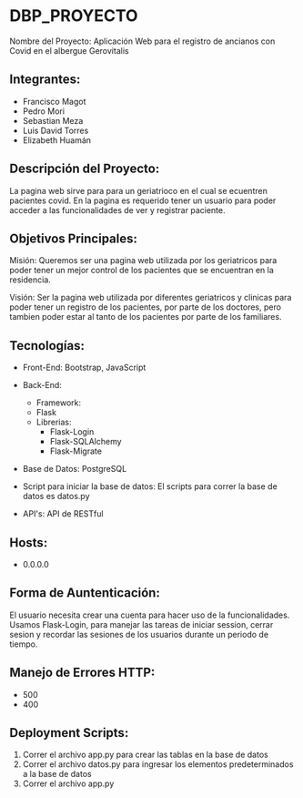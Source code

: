 # DBP_PROYECTO

Nombre del Proyecto: Aplicación Web para el registro de ancianos con Covid en el albergue Gerovitalis

## **Integrantes:**
- Francisco Magot
- Pedro Mori
- Sebastian Meza
- Luis David Torres
- Elizabeth Huamán

## **Descripción del Proyecto:**
La pagina web sirve para para un geriatrioco en el cual se ecuentren pacientes covid. En la pagina es requerido tener un usuario para poder acceder a las funcionalidades de ver y registrar paciente.

## **Objetivos Principales:**

Misión: Queremos ser una pagina web utilizada por los geriatricos para poder tener un mejor control de los pacientes que se encuentran en la residencia.

Visión: Ser la pagina web utilizada por diferentes geriatricos y clinicas para poder tener un registro de los pacientes, por parte de los doctores, pero tambien poder estar al tanto de los pacientes por parte de los familiares.


## **Tecnologías:**

- Front-End: Bootstrap, JavaScript

- Back-End: 
    - Framework:
    - Flask
    - Librerias:
        - Flask-Login
        - Flask-SQLAlchemy
        - Flask-Migrate

- Base de Datos: PostgreSQL

- Script para iniciar la base de datos: El scripts para correr la base de datos es datos.py


- API's: API de RESTful

## **Hosts:** 
- 0.0.0.0

## **Forma de Auntenticación:**
El usuario necesita crear una cuenta para hacer uso de la funcionalidades. 
Usamos Flask-Login, para manejar las tareas de iniciar session, cerrar sesion y recordar las sesiones de los usuarios durante un periodo de tiempo.

## **Manejo de Errores HTTP:**
- 500
- 400

## **Deployment Scripts:**
1. Correr el archivo app.py para crear las tablas en la base de datos
2. Correr el archivo datos.py para ingresar los elementos predeterminados a la base de datos
3. Correr el archivo app.py
